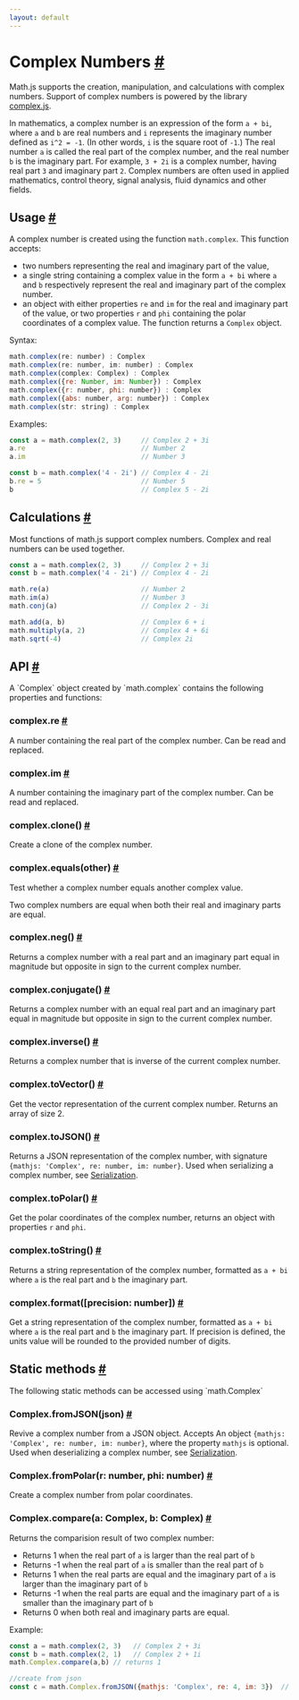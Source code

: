 ```yaml
---
layout: default
---
```


<h1 id="complex-numbers">Complex Numbers <a href="#complex-numbers" title="Permalink">#</a></h1>

Math.js supports the creation, manipulation, and calculations with complex numbers.
Support of complex numbers is powered by the library [complex.js](https://github.com/infusion/Complex.js).

In mathematics, a complex number is an expression of the form `a + bi`,
where `a` and `b` are real numbers and `i` represents the imaginary number
defined as `i^2 = -1`. (In other words, `i` is the square root of `-1`.)
The real number `a` is called the real part of the complex number,
and the real number `b` is the imaginary part. For example, `3 + 2i` is a
complex number, having real part `3` and imaginary part `2`.
Complex numbers are often used in applied mathematics, control theory,
signal analysis, fluid dynamics and other fields.

<h2 id="usage">Usage <a href="#usage" title="Permalink">#</a></h2>

A complex number is created using the function `math.complex`. This function
accepts:

- two numbers representing the real and imaginary part of the value,
- a single string containing a complex value in the form `a + bi` where `a`
  and `b` respectively represent the real and imaginary part of the complex number.
- an object with either properties `re` and `im` for the real and imaginary
  part of the value, or two properties `r` and `phi` containing the polar
  coordinates of a complex value.
The function returns a `Complex` object.

Syntax:

```js
math.complex(re: number) : Complex
math.complex(re: number, im: number) : Complex
math.complex(complex: Complex) : Complex
math.complex({re: Number, im: Number}) : Complex
math.complex({r: number, phi: number}) : Complex
math.complex({abs: number, arg: number}) : Complex
math.complex(str: string) : Complex
```

Examples:

```js
const a = math.complex(2, 3)     // Complex 2 + 3i
a.re                             // Number 2
a.im                             // Number 3

const b = math.complex('4 - 2i') // Complex 4 - 2i
b.re = 5                         // Number 5
b                                // Complex 5 - 2i
```

<h2 id="calculations">Calculations <a href="#calculations" title="Permalink">#</a></h2>

Most functions of math.js support complex numbers. Complex and real numbers
can be used together.

```js
const a = math.complex(2, 3)     // Complex 2 + 3i
const b = math.complex('4 - 2i') // Complex 4 - 2i

math.re(a)                       // Number 2
math.im(a)                       // Number 3
math.conj(a)                     // Complex 2 - 3i

math.add(a, b)                   // Complex 6 + i
math.multiply(a, 2)              // Complex 4 + 6i
math.sqrt(-4)                    // Complex 2i
```

<h2 id="api">API <a href="#api" title="Permalink">#</a></h2>
A `Complex` object created by `math.complex` contains the following properties and functions:

<h3 id="complexre">complex.re <a href="#complexre" title="Permalink">#</a></h3>

A number containing the real part of the complex number. Can be read and replaced.

<h3 id="complexim">complex.im <a href="#complexim" title="Permalink">#</a></h3>

A number containing the imaginary part of the complex number. Can be read and replaced.

<h3 id="complexclone">complex.clone() <a href="#complexclone" title="Permalink">#</a></h3>

Create a clone of the complex number.

<h3 id="complexequalsother">complex.equals(other) <a href="#complexequalsother" title="Permalink">#</a></h3>

Test whether a complex number equals another complex value.

  Two complex numbers are equal when both their real and imaginary parts are
  equal.

<h3 id="complexneg">complex.neg() <a href="#complexneg" title="Permalink">#</a></h3>

Returns a complex number with a real part and an imaginary part equal in magnitude but opposite in sign to the current complex number.

<h3 id="complexconjugate">complex.conjugate() <a href="#complexconjugate" title="Permalink">#</a></h3>

Returns a complex number with an equal real part and an imaginary part equal in magnitude but opposite in sign to the current complex number.

<h3 id="complexinverse">complex.inverse() <a href="#complexinverse" title="Permalink">#</a></h3>

Returns a complex number that is inverse of the current complex number.

<h3 id="complextovector">complex.toVector() <a href="#complextovector" title="Permalink">#</a></h3>

Get the vector representation of the current complex number. Returns an array of size 2.

<h3 id="complextojson">complex.toJSON() <a href="#complextojson" title="Permalink">#</a></h3>

Returns a JSON representation of the complex number, with signature
  `{mathjs: 'Complex', re: number, im: number}`.
  Used when serializing a complex number, see [Serialization](../core/serialization.html).

<h3 id="complextopolar">complex.toPolar() <a href="#complextopolar" title="Permalink">#</a></h3>

Get the polar coordinates of the complex number, returns
  an object with properties `r` and `phi`.

<h3 id="complextostring">complex.toString() <a href="#complextostring" title="Permalink">#</a></h3>

Returns a string representation of the complex number, formatted
  as `a + bi` where `a` is the real part and `b` the imaginary part.


<h3 id="complexformatprecision-number">complex.format([precision: number]) <a href="#complexformatprecision-number" title="Permalink">#</a></h3>

Get a string representation of the complex number,
  formatted as `a + bi` where `a` is the real part and `b` the imaginary part.
  If precision is defined, the units value will be rounded to the provided
  number of digits.

<h2 id="static-methods">Static methods <a href="#static-methods" title="Permalink">#</a></h2>
The following static methods can be accessed using `math.Complex`


<h3 id="complexfromjsonjson">Complex.fromJSON(json) <a href="#complexfromjsonjson" title="Permalink">#</a></h3>

Revive a complex number from a JSON object. Accepts
  An object `{mathjs: 'Complex', re: number, im: number}`, where the property
  `mathjs` is optional.
  Used when deserializing a complex number, see [Serialization](../core/serialization.html).

<h3 id="complexfrompolarr-number-phi-number">Complex.fromPolar(r: number, phi: number) <a href="#complexfrompolarr-number-phi-number" title="Permalink">#</a></h3>

Create a complex number from polar coordinates.


<h3 id="complexcomparea-complex-b-complex">Complex.compare(a: Complex, b: Complex) <a href="#complexcomparea-complex-b-complex" title="Permalink">#</a></h3>

Returns the comparision result of two complex number:

- Returns 1 when the real part of `a` is larger than the real part of `b`
- Returns -1 when the real part of `a` is smaller than the real part of `b`
- Returns 1 when the real parts are equal
  and the imaginary part of `a` is larger than the imaginary part of `b`
- Returns -1 when the real parts are equal
  and the imaginary part of `a` is smaller than the imaginary part of `b`
- Returns 0 when both real and imaginary parts are equal.

Example:
```js
const a = math.complex(2, 3)   // Complex 2 + 3i
const b = math.complex(2, 1)   // Complex 2 + 1i
math.Complex.compare(a,b) // returns 1

//create from json 
const c = math.Complex.fromJSON({mathjs: 'Complex', re: 4, im: 3})  // Complex 4 + 3i
```
